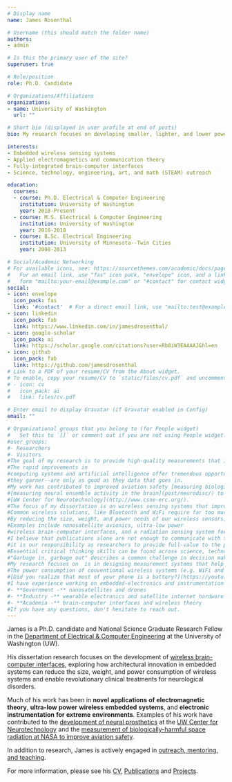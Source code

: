 ```yaml
---
# Display name
name: James Rosenthal

# Username (this should match the folder name)
authors:
- admin

# Is this the primary user of the site?
superuser: true

# Role/position
role: Ph.D. Candidate

# Organizations/Affiliations
organizations:
- name: University of Washington
  url: ""

# Short bio (displayed in user profile at end of posts)
bio: My research focuses on developing smaller, lighter, and lower power sensing systems for exploring extreme environments.

interests:
- Embedded wireless sensing systems
- Applied electromagnetics and communication theory
- Fully-integrated brain-computer interfaces
- Science, technology, engineering, art, and math (STEAM) outreach

education:
  courses:
  - course: Ph.D. Electrical & Computer Engineering
    institution: University of Washington
    year: 2018-Present
  - course: M.S. Electrical & Computer Engineering
    institution: University of Washington
    year: 2016-2018
  - course: B.Sc. Electrical Engineering
    institution: University of Minnesota--Twin Cities
    year: 2008-2013

# Social/Academic Networking
# For available icons, see: https://sourcethemes.com/academic/docs/page-builder/#icons
#   For an email link, use "fas" icon pack, "envelope" icon, and a link in the
#   form "mailto:your-email@example.com" or "#contact" for contact widget.
social:
- icon: envelope
  icon_pack: fas
  link: '#contact'  # For a direct email link, use "mailto:test@example.org".
- icon: linkedin
  icon_pack: fab
  link: https://www.linkedin.com/in/jamesdrosenthal/
- icon: google-scholar
  icon_pack: ai
  link: https://scholar.google.com/citations?user=Rb8iW3EAAAAJ&hl=en
- icon: github
  icon_pack: fab
  link: https://github.com/jamesdrosenthal
# Link to a PDF of your resume/CV from the About widget.
# To enable, copy your resume/CV to `static/files/cv.pdf` and uncomment the lines below.
# - icon: cv
#   icon_pack: ai
#   link: files/cv.pdf

# Enter email to display Gravatar (if Gravatar enabled in Config)
email: ""

# Organizational groups that you belong to (for People widget)
#   Set this to `[]` or comment out if you are not using People widget.
#user_groups:
#- Researchers
#- Visitors
#The goal of my research is to provide high-quality measurements that inform high-quality decisions. Rapidly-improving computing systems and artificial intelligence offer tremendous opportunties for understanding large data sets. However, these systems are only as good as they data they are fed. Public trust relies on high-quality results and high-quality data.
#The rapid improvements in 
#computing systems and artificial intelligence offer tremendous opportunities for finding meaning in large, complex data sets. However, the outputs of these systems--and the trust that 
#they garner--are only as good as they data that goes in. 
#My work has contributed to improved aviation safety [measuring biologically harmful radiation from space](post/radx/) to improve aviation safety while working at NASA as well as 
#[measuring neural ensemble activity in the brain](post/neurodisc/) to develop revolutionary treatments at the 
#[UW Center for Neurotechnology](http://www.csne-erc.org/). 
#The focus of my dissertation is on wireless sensing systems that improve our ability to measure and interpret challenging phenomena, like [neural activity](post/neurodisc/). 
#Common wireless solutions, like Bluetooth and WiFi require far too much power ([did you realize that nearly half your phone is a battery?](https://youtu.be/0DtW52b6t30?t=654)). 
#By reducing the size, weight, and power needs of our wireless sensors, we can enable exploration of diverse, extreme environments, from the brain to the solar system.
#Examples include nanosatellite avionics, ultra-low power 
#wireless brain-computer interfaces, and a radiation sensing system for high-altitude balloons. 
#I believe that publications alone are not enough to communicate with the public, especially for tax payer-funded research, therefore
#it is our responsibility as researchers to provide full-value to the public and earn their support through
#Essential critical thinking skills can be found across science, technology, engineering, art, and mathematics (STEAM). I am passionate about engaging with the public through STEAM outreach, mentoring, and teaching.
#"Garbage in, garbage out" describes a common challenge in decision making--conclusions are only as good the data on which they are based.
#My research focuses on  is in designing measurement systems that help us formulate high-quality decisions
#The power consumption of conventional wireless systems (e.g. WiFi and Bluetooth) is too high for devices like neural implants that are severely size and power constrained.
#[Did you realize that most of your phone is a battery?](https://youtu.be/0DtW52b6t30?t=654) 
#I have experience working on embedded-electronics and instrumentation hardware on a breadth of projects and sectors:
#- **Government -** nanosatellites and drones
#- **Industry -** wearable electronics and satellite internet hardware
#- **Academia -** brain-computer interfaces and wireless theory
#If you have any questions, don't hesitate to reach out.
---
```


James is a Ph.D. candidate and National Science Graduate Research Fellow in the [Department of Electrical & Computer Engineering](https://www.ece.uw.edu/) at the University of Washington (UW).

His dissertation research focuses on the development of [wireless brain-computer interfaces](post/neurodisc/), exploring how architectural innovation 
in embedded systems can reduce the size, weight, and power consumption of wireless systems and enable revolutionary clinical treatments for neurological disorders. 

Much of his work has been in **novel** **applications** **of** **electromagnetic** **theory**, **ultra-low** **power** **wireless** **embedded** **systems**, and **electronic** **instrumentation**
**for** **extreme** **environments**. Examples of his work have contributed to the [development of neural prosthetics](post/neurodisc/) at the [UW Center for Neurotechnology](http://www.csne-erc.org/) and the 
[measurement of biologically-harmful space radiation at NASA to improve aviation safety](post/radx/). 

In addition to research, James is actively engaged in [outreach, mentoring, and teaching](/teaching/).

For more information, please see his [CV](files/cv.pdf), [Publications](publication) and [Projects](#projects). 